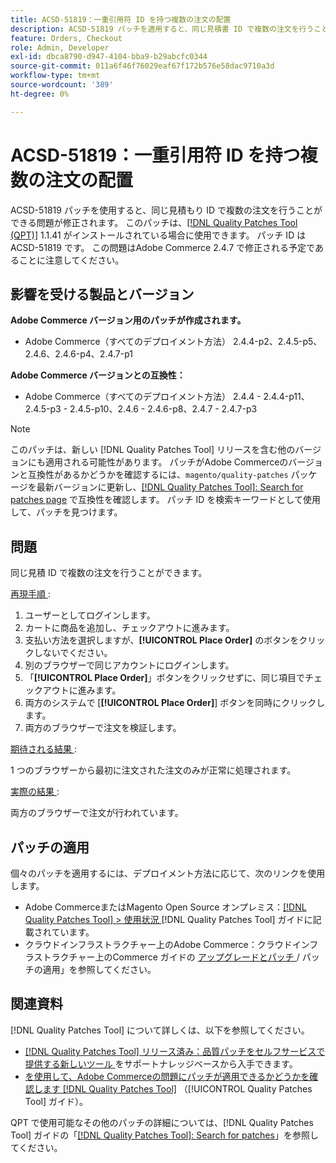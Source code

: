 ```yaml
---
title: ACSD-51819：一重引用符 ID を持つ複数の注文の配置
description: ACSD-51819 パッチを適用すると、同じ見積書 ID で複数の注文を行うことができるAdobe Commerceの問題を修正できます。
feature: Orders, Checkout
role: Admin, Developer
exl-id: dbca8790-d947-4104-bba9-b29abcfc0344
source-git-commit: 011a6f46f76029eaf67f172b576e58dac9710a3d
workflow-type: tm+mt
source-wordcount: '389'
ht-degree: 0%

---
```


# ACSD-51819：一重引用符 ID を持つ複数の注文の配置

ACSD-51819 パッチを使用すると、同じ見積もり ID で複数の注文を行うことができる問題が修正されます。 このパッチは、[[!DNL Quality Patches Tool (QPT)]](https://experienceleague.adobe.com/ja/docs/commerce-operations/tools/quality-patches-tool/quality-patches-tool-to-self-serve-quality-patches) 1.1.41 がインストールされている場合に使用できます。 パッチ ID は ACSD-51819 です。 この問題はAdobe Commerce 2.4.7 で修正される予定であることに注意してください。

## 影響を受ける製品とバージョン

**Adobe Commerce バージョン用のパッチが作成されます。**

* Adobe Commerce（すべてのデプロイメント方法） 2.4.4-p2、2.4.5-p5、2.4.6、2.4.6-p4、2.4.7-p1

**Adobe Commerce バージョンとの互換性：**

* Adobe Commerce（すべてのデプロイメント方法） 2.4.4 - 2.4.4-p11、2.4.5-p3 - 2.4.5-p10、2.4.6 - 2.4.6-p8、2.4.7 - 2.4.7-p3

>[!NOTE]
>
>このパッチは、新しい [!DNL Quality Patches Tool] リリースを含む他のバージョンにも適用される可能性があります。 パッチがAdobe Commerceのバージョンと互換性があるかどうかを確認するには、`magento/quality-patches` パッケージを最新バージョンに更新し、[[!DNL Quality Patches Tool]: Search for patches page](https://experienceleague.adobe.com/tools/commerce-quality-patches/index.html?lang=ja) で互換性を確認します。 パッチ ID を検索キーワードとして使用して、パッチを見つけます。

## 問題

同じ見積 ID で複数の注文を行うことができます。

<u> 再現手順 </u>:

1. ユーザーとしてログインします。
1. カートに商品を追加し、チェックアウトに進みます。
1. 支払い方法を選択しますが、**[!UICONTROL Place Order]** のボタンをクリックしないでください。
1. 別のブラウザーで同じアカウントにログインします。
1. 「**[!UICONTROL Place Order]**」ボタンをクリックせずに、同じ項目でチェックアウトに進みます。
1. 両方のシステムで [**[!UICONTROL Place Order]**] ボタンを同時にクリックします。
1. 両方のブラウザーで注文を検証します。

<u> 期待される結果 </u>:

1 つのブラウザーから最初に注文された注文のみが正常に処理されます。

<u> 実際の結果 </u>:

両方のブラウザーで注文が行われています。

## パッチの適用

個々のパッチを適用するには、デプロイメント方法に応じて、次のリンクを使用します。

* Adobe CommerceまたはMagento Open Source オンプレミス：[[!DNL Quality Patches Tool] > 使用状況 ](/help/tools/quality-patches-tool/usage.md) [!DNL Quality Patches Tool] ガイドに記載されています。
* クラウドインフラストラクチャー上のAdobe Commerce：クラウドインフラストラクチャー上のCommerce ガイドの [ アップグレードとパッチ ](https://experienceleague.adobe.com/docs/commerce-cloud-service/user-guide/develop/upgrade/apply-patches.html?lang=ja)/ パッチの適用」を参照してください。

## 関連資料

[!DNL Quality Patches Tool] について詳しくは、以下を参照してください。

* [[!DNL Quality Patches Tool]  リリース済み：品質パッチをセルフサービスで提供する新しいツール ](https://experienceleague.adobe.com/ja/docs/commerce-operations/tools/quality-patches-tool/quality-patches-tool-to-self-serve-quality-patches) をサポートナレッジベースから入手できます。
* [ を使用して、Adobe Commerceの問題にパッチが適用できるかどうかを確認します  [!DNL Quality Patches Tool]](/help/tools/quality-patches-tool/patches-available-in-qpt/check-patch-for-magento-issue-with-magento-quality-patches.md) （[!UICONTROL Quality Patches Tool] ガイド）。


QPT で使用可能なその他のパッチの詳細については、[!DNL Quality Patches Tool] ガイドの「[[!DNL Quality Patches Tool]: Search for patches](https://experienceleague.adobe.com/tools/commerce-quality-patches/index.html?lang=ja)」を参照してください。
